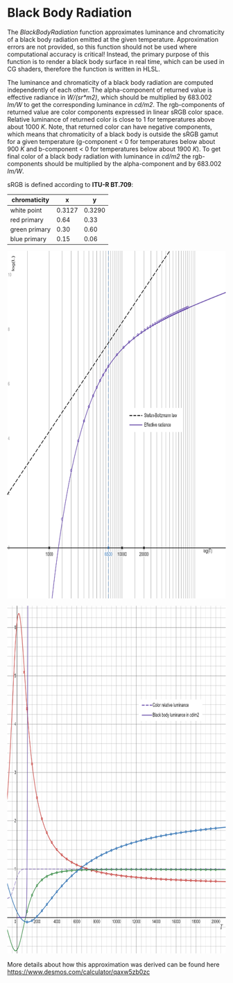 # Black Body Radiation
The _BlackBodyRadiation_ function approximates luminance and chromaticity of a black body radiation emitted at the given temperature.
Approximation errors are not provided, so this function should not be used where computational accuracy is critical!
Instead, the primary purpose of this function is to render a black body surface in real time, which can be used in CG shaders,
therefore the function is written in HLSL.  

The luminance and chromaticity of a black body radiation are computed independently of each other.
The alpha-component of returned value is effective radiance in _W/(sr*m2)_, which 
should be multiplied by 683.002 _lm/W_ to get the corresponding luminance in _cd/m2_.
The rgb-components of returned value are color components expressed in linear sRGB color space.
Relative luminance of returned color is close to 1 for temperatures above about 1000 _K_.
Note, that returned color can have negative components, which means that chromaticity of a black body
is outside the sRGB gamut for a given temperature (g-component < 0 for temperatures below about 900 _K_ and
b-component < 0 for temperatures below about 1900 _K_).
To get final color of a black body radiation with luminance in _cd/m2_ 
the rgb-components should be multiplied by the alpha-component and by 683.002 _lm/W_.  

sRGB is defined according to **ITU-R BT.709**:

chromaticity | x | y
-------------|---|---
white point | 0.3127 | 0.3290  
red primary   |   0.64 |   0.33  
green primary |   0.30 |   0.60  
blue primary  |   0.15 |   0.06

<p align="left">
  <img src="https://raw.githubusercontent.com/zubetto/BlackBodyRadiation/master/BlackBody_Radiance.png" width="800" height="800"/>
</p>
<p align="left">
  <img src="https://raw.githubusercontent.com/zubetto/BlackBodyRadiation/master/BlackBody_Chroma.png" width="800" height="800"/>
</p>

More details about how this approximation was derived can be found here https://www.desmos.com/calculator/qaxw5zb0zc
